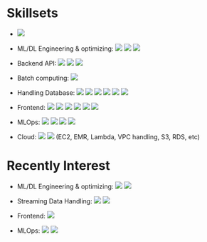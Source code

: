 # Skillsets

- <img src="https://img.shields.io/badge/Python-3776AB?style=flat-square&logo=Python&logoColor=white"/>

- ML/DL Engineering & optimizing: 
<img src="https://img.shields.io/badge/Scikit_learn-F7931E?style=flat-square&logo=scikit-learn&logoColor=white"/> <img src="https://img.shields.io/badge/Tensorflow-FF6F00?style=flat-square&logo=Tensorflow&logoColor=white"/> <img src="https://img.shields.io/badge/Keras-D00000?style=flat-square&logo=Keras&logoColor=white"/>
- Backend API: <img src="https://img.shields.io/badge/Django-092E20?style=flat-square&logo=Django&logoColor=white"/> <img src="https://img.shields.io/badge/Flask-000000?style=flat-square&logo=flask&logoColor=white"/> <img src="https://img.shields.io/badge/FastAPI-009688?style=flat-square&logo=FastAPI&logoColor=white"/> 
- Batch computing: <img src="https://img.shields.io/badge/Apache_Spark-E25A1C?style=flat-square&logo=Apache Spark&logoColor=white"/>
- Handling Database: <img src="https://img.shields.io/badge/MySQL-4479A1?style=flat-square&logo=MySQL&logoColor=white"/> <img src="https://img.shields.io/badge/MariaDB-003545?style=flat-square&logo=MariaDB&logoColor=white"/> <img src="https://img.shields.io/badge/PostgreSQL-4169E1?style=flat-square&logo=PostgreSQL&logoColor=white"/> <img src="https://img.shields.io/badge/Oracle-F80000?style=flat-square&logo=Oracle&logoColor=white"/> <img src="https://img.shields.io/badge/Apache_Hive-FDEE21?style=flat-square&logo=ApacheHive&logoColor=black"/> <img src="https://img.shields.io/badge/Redis-DC382D?style=flat-square&logo=Redis&logoColor=white"/>
- Frontend: <img src="https://img.shields.io/badge/Django-092E20?style=flat-square&logo=Django&logoColor=white"/> <img src="https://img.shields.io/badge/JavaScript-F7DF1E?style=flat-square&logo=JavaScript&logoColor=black"/> <img src="https://img.shields.io/badge/jQuery-0769AD?style=flat-square&logo=jQuery&logoColor=white"/> <img src="https://img.shields.io/badge/React-61DAFB?style=flat-square&logo=React&logoColor=white"/> <img src="https://img.shields.io/badge/React-61DAFB?style=flat-square&logo=React&logoColor=white"/> <img src="https://img.shields.io/badge/Canvas-E05F2C?style=flat-square&logo=Canvas&logoColor=white"/> 
- MLOps: <img src="https://img.shields.io/badge/Docker-2496ED?style=flat-square&logo=Docker&logoColor=white"/> <img src="https://img.shields.io/badge/Docker_Compose-2496ED?style=flat-square&logo=Docker&logoColor=white"/> <img src="https://img.shields.io/badge/Docker_Swarm-2496ED?style=flat-square&logo=Docker&logoColor=white"/> <img src="https://img.shields.io/badge/Apache_Airflow-017CEE?style=flat-square&logo=ApacheAirflow&logoColor=white"/>
 
- Cloud: <img src="https://img.shields.io/badge/Google_Cloud-4285F4?style=flat-square&logo=Googlecloud&logoColor=white"/> <img src="https://img.shields.io/badge/Amazon_AWS-232F3E?style=flat-square&logo=AmazonAWS&logoColor=white"/> (EC2, EMR, Lambda, VPC handling, S3, RDS, etc)

# Recently Interest
- ML/DL Engineering & optimizing: <img src="https://img.shields.io/badge/Tensorflow_2.5++-FF6F00?style=flat-square&logo=Tensorflow&logoColor=white"/> <img src="https://img.shields.io/badge/Tensorflow_Lite-FF6F00?style=flat-square&logo=Tensorflow&logoColor=white"/>

- Streaming Data Handling: <img src="https://img.shields.io/badge/Flink-E6526F?style=flat-square&logo=Flink&logoColor=white"/> <img src="https://img.shields.io/badge/ELK_Stack-005571?style=flat-square&logo=ElasticStack&logoColor=white"/>
  
- Frontend: <img src="https://img.shields.io/badge/PWA-000?style=flat-square&logo=PWA&logoColor=black"/> 

- MLOps: <img src="https://img.shields.io/badge/Kubernetes-326CE5?style=flat-square&logo=Kubernetes&logoColor=white"/> <img src="https://img.shields.io/badge/Ansible-EE0000?style=flat-square&logo=Ansible&logoColor=white"/>

